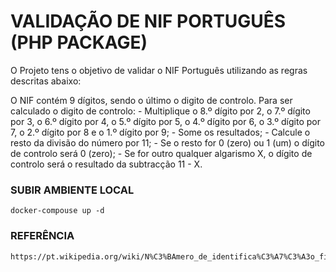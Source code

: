 # VALIDAÇÃO DE NIF PORTUGUÊS (PHP PACKAGE)

O Projeto tens o objetivo de validar o NIF Português utilizando as regras descritas abaixo:

O NIF contém 9 dígitos, sendo o último o digito de controlo. Para ser calculado o digito de controlo:
    - Multiplique o 8.º dígito por 2, o 7.º dígito por 3, o 6.º dígito por 4, o 5.º dígito por 5, o 4.º dígito por 6, o 3.º dígito por 7, o 2.º dígito por 8 e o 1.º dígito por 9;
    - Some os resultados;
    - Calcule o resto da divisão do número por 11;
    - Se o resto for 0 (zero) ou 1 (um) o dígito de controlo será 0 (zero);
    - Se for outro qualquer algarismo X, o dígito de controlo será o resultado da subtracção 11 - X.

### SUBIR AMBIENTE LOCAL

    docker-compouse up -d

### REFERÊNCIA

    https://pt.wikipedia.org/wiki/N%C3%BAmero_de_identifica%C3%A7%C3%A3o_fiscal